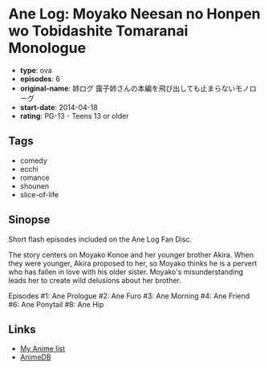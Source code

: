 # Ane Log: Moyako Neesan no Honpen wo Tobidashite Tomaranai Monologue

-   **type**: ova
-   **episodes**: 6
-   **original-name**: 姉ログ 靄子姉さんの本編を飛び出しても止まらないモノローグ
-   **start-date**: 2014-04-18
-   **rating**: PG-13 - Teens 13 or older

## Tags

-   comedy
-   ecchi
-   romance
-   shounen
-   slice-of-life

## Sinopse

Short flash episodes included on the Ane Log Fan Disc.

The story centers on Moyako Konoe and her younger brother Akira. When they were younger, Akira proposed to her, so Moyako thinks he is a pervert who has fallen in love with his older sister. Moyako's misunderstanding leads her to create wild delusions about her brother.

Episodes
#1: Ane Prologue
#2: Ane Furo
#3: Ane Morning
#4: Ane Friend
#6: Ane Ponytail
#8: Ane Hip

## Links

-   [My Anime list](https://myanimelist.net/anime/27619/Ane_Log__Moyako_Neesan_no_Honpen_wo_Tobidashite_Tomaranai_Monologue)
-   [AnimeDB](http://anidb.info/perl-bin/animedb.pl?show=anime&aid=10673)
